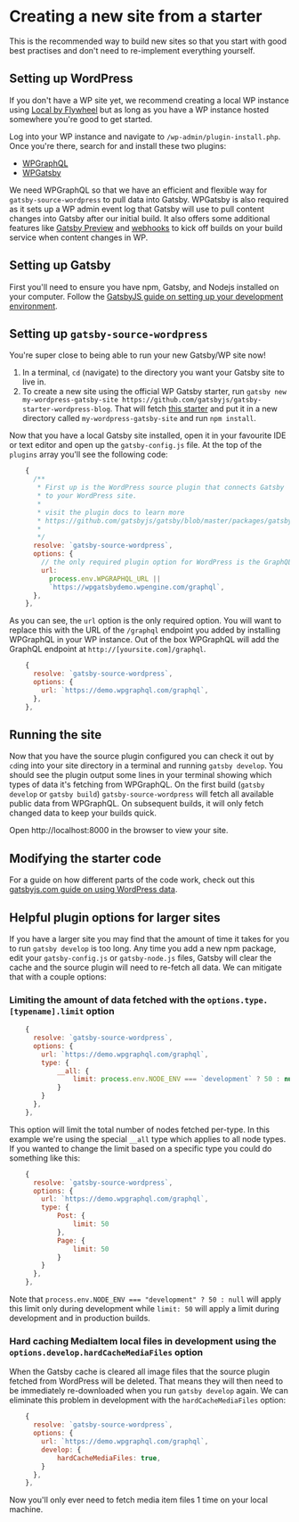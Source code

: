 # Creating a new site from a starter

This is the recommended way to build new sites so that you start with good best practises and don't need to re-implement everything yourself.

## Setting up WordPress

If you don't have a WP site yet, we recommend creating a local WP instance using [Local by Flywheel](https://localwp.com/) but as long as you have a WP instance hosted somewhere you're good to get started.

Log into your WP instance and navigate to `/wp-admin/plugin-install.php`. Once you're there, search for and install these two plugins:

- [WPGraphQL](https://wordpress.org/plugins/wp-graphql/)
- [WPGatsby](https://wordpress.org/plugins/wp-gatsby/)

We need WPGraphQL so that we have an efficient and flexible way for `gatsby-source-wordpress` to pull data into Gatsby.
WPGatsby is also required as it sets up a WP admin event log that Gatsby will use to pull content changes into Gatsby after our initial build. It also offers some additional features like [Gatsby Preview](../features/preview.md) and [webhooks](./configuring-wp-gatsby.md) to kick off builds on your build service when content changes in WP.

## Setting up Gatsby

First you'll need to ensure you have npm, Gatsby, and Nodejs installed on your computer. Follow the [GatsbyJS guide on setting up your development environment](https://www.gatsbyjs.com/docs/tutorial/part-0/).

## Setting up `gatsby-source-wordpress`

You're super close to being able to run your new Gatsby/WP site now!

1. In a terminal, `cd` (navigate) to the directory you want your Gatsby site to live in.
2. To create a new site using the official WP Gatsby starter, run `gatsby new my-wordpress-gatsby-site https://github.com/gatsbyjs/gatsby-starter-wordpress-blog`. That will fetch [this starter](https://github.com/gatsbyjs/gatsby-starter-wordpress-blog) and put it in a new directory called `my-wordpress-gatsby-site` and run `npm install`.

Now that you have a local Gatsby site installed, open it in your favourite IDE or text editor and open up the `gatsby-config.js` file.
At the top of the `plugins` array you'll see the following code:

```js
    {
      /**
       * First up is the WordPress source plugin that connects Gatsby
       * to your WordPress site.
       *
       * visit the plugin docs to learn more
       * https://github.com/gatsbyjs/gatsby/blob/master/packages/gatsby-source-wordpress/README.md
       *
       */
      resolve: `gatsby-source-wordpress`,
      options: {
        // the only required plugin option for WordPress is the GraphQL url.
        url:
          process.env.WPGRAPHQL_URL ||
          `https://wpgatsbydemo.wpengine.com/graphql`,
      },
    },
```

As you can see, the `url` option is the only required option. You will want to replace this with the URL of the `/graphql` endpoint you added by installing WPGraphQL in your WP instance. Out of the box WPGraphQL will add the GraphQL endpoint at `http://[yoursite.com]/graphql`.

```js
    {
      resolve: `gatsby-source-wordpress`,
      options: {
        url: `https://demo.wpgraphql.com/graphql`,
      },
    },
```

## Running the site

Now that you have the source plugin configured you can check it out by `cd`ing into your site directory in a terminal and running `gatsby develop`. You should see the plugin output some lines in your terminal showing which types of data it's fetching from WPGraphQL. On the first build (`gatsby develop` or `gatsby build`) `gatsby-source-wordpress` will fetch all available public data from WPGraphQL. On subsequent builds, it will only fetch changed data to keep your builds quick.

Open http://localhost:8000 in the browser to view your site.

## Modifying the starter code

For a guide on how different parts of the code work, check out this [gatsbyjs.com guide on using WordPress data](https://www.gatsbyjs.com/docs/how-to/sourcing-data/sourcing-from-wordpress/#using-wordpress-data).

## Helpful plugin options for larger sites

If you have a larger site you may find that the amount of time it takes for you to run `gatsby develop` is too long. Any time you add a new npm package, edit your `gatsby-config.js` or `gatsby-node.js` files, Gatsby will clear the cache and the source plugin will need to re-fetch all data. We can mitigate that with a couple options:

### Limiting the amount of data fetched with the `options.type.[typename].limit` option

```js
    {
      resolve: `gatsby-source-wordpress`,
      options: {
        url: `https://demo.wpgraphql.com/graphql`,
        type: {
            __all: {
                limit: process.env.NODE_ENV === `development` ? 50 : null
            }
        }
      },
    },
```

This option will limit the total number of nodes fetched per-type. In this example we're using the special `__all` type which applies to all node types. If you wanted to change the limit based on a specific type you could do something like this:

```js
    {
      resolve: `gatsby-source-wordpress`,
      options: {
        url: `https://demo.wpgraphql.com/graphql`,
        type: {
            Post: {
                limit: 50
            },
            Page: {
                limit: 50
            }
        }
      },
    },
```

Note that `process.env.NODE_ENV === "development" ? 50 : null` will apply this limit only during development while `limit: 50` will apply a limit during development and in production builds.

### Hard caching MediaItem local files in development using the `options.develop.hardCacheMediaFiles` option

When the Gatsby cache is cleared all image files that the source plugin fetched from WordPress will be deleted. That means they will then need to be immediately re-downloaded when you run `gatsby develop` again. We can eliminate this problem in development with the `hardCacheMediaFiles` option:

```js
    {
      resolve: `gatsby-source-wordpress`,
      options: {
        url: `https://demo.wpgraphql.com/graphql`,
        develop: {
            hardCacheMediaFiles: true,
        }
      },
    },
```

Now you'll only ever need to fetch media item files 1 time on your local machine.
